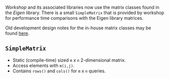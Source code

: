 *Workshop* and its associated libraries now use the matrix classes found in the *Eigen* library.
There is a small `SimpleMatrix` that is provided by workshop for performance time comparisons
with the Eigen library matrices.

Old development design notes for the in-house matrix classes may be found [here](deprecated/overview.md).


## `SimpleMatrix`

 - Static (compile-time) sized `m` x `n` 2-dimensional matrix.
 - Access elements with `m(i,j)`.
 - Contains `rows()` and `cols()` for `m` x `n` queries.